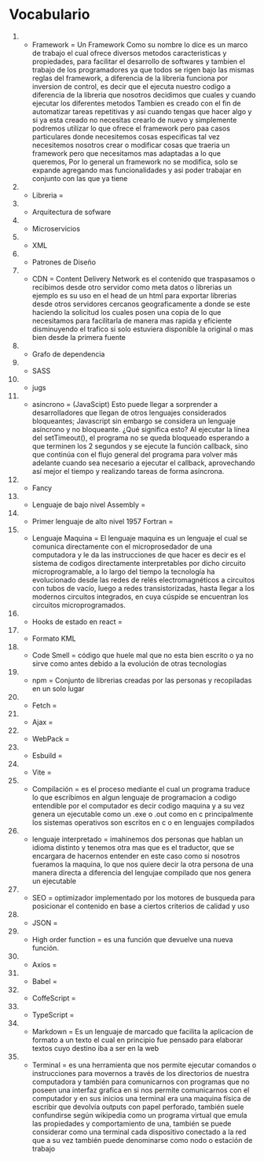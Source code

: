 # Vocabulario

1. - Framework = Un Framework Como su nombre lo dice es un marco de trabajo el cual ofrece diversos metodos caracteristicas y propiedades, para facilitar el desarrollo de softwares y tambien el trabajo de los programadores ya que todos se rigen bajo las mismas reglas del framework, a diferencia de la libreria funciona por inversion de control, es decir que el ejecuta nuestro codigo a diferencia de la libreria que nosotros decidimos que cuales y cuando ejecutar los diferentes metodos
Tambien es creado con el fin de automatizar tareas repetitivas y asi cuando tengas que hacer algo y si ya esta creado no necesitas crearlo de nuevo y simplemente podremos utilizar lo que ofrece el framework pero paa casos particulares donde necesitemos cosas especificas tal vez necesitemos nosotros crear o modificar cosas que traeria un framework pero que necesitamos mas adaptadas a lo que queremos,
Por lo general un framework no se modifica, solo se expande agregando mas funcionalidades y asi poder trabajar en conjunto con las que ya tiene
2. - Libreria = 
3. - Arquitectura de sofware
4. - Microservicios
5. - XML
6. - Patrones de Diseño
7. - CDN = Content Delivery Network es el contenido que traspasamos o recibimos desde otro servidor como meta datos o librerias un ejemplo es su uso en el head de un html para exportar librerias desde otros servidores cercanos geograficamente a donde se este haciendo la solicitud los cuales posen una copia de lo que necesitamos para facilitarla de manera mas rapida y eficiente disminuyendo el trafico si solo estuviera disponible la original o mas bien desde la primera fuente
8. - Grafo de dependencia
9. - SASS
10. - jugs
11. - asincrono = (JavaScipt) 
Esto puede llegar a sorprender a desarrolladores que llegan de otros lenguajes considerados bloqueantes; Javascript sin embargo se considera un lenguaje asíncrono y no bloqueante. ¿Qué significa esto? Al ejecutar la línea del setTimeout(), el programa no se queda bloqueado esperando a que terminen los 2 segundos y se ejecute la función callback, sino que continúa con el flujo general del programa para volver más adelante cuando sea necesario a ejecutar el callback, aprovechando así mejor el tiempo y realizando tareas de forma asíncrona.
12.  - Fancy
13. - Lenguaje de bajo nivel Assembly = 
14. - Primer lenguaje de alto nivel 1957 Fortran = 
15. - Lenguaje Maquina = El lenguaje maquina es un lenguaje el cual se comunica directamente con el microprosedador de una computadora y le da las instrucciones de que hacer es decir es el sistema de codigos directamente interpretables por dicho circuito microprogramable, a lo largo del tiempo la tecnología ha evolucionado desde las redes de relés electromagnéticos a circuitos con tubos de vacío, luego a redes transistorizadas, hasta llegar a los modernos circuitos integrados, en cuya cúspide se encuentran los circuitos microprogramados.
16. - Hooks de estado en react = 
17. - Formato KML
18. - Code Smell = código que huele mal que no esta bien escrito o ya no sirve como antes debido a la evolución de otras tecnologías
19. - npm = Conjunto de librerias creadas por las personas y recopiladas en un solo lugar
20. - Fetch = 
21. - Ajax = 
22. - WebPack = 
23. - Esbuild = 
24. - Vite = 
25. - Compilación = es el proceso mediante el cual un programa traduce lo que escribimos en algun lenguaje de programacion a codigo entendible por el computador es decir codigo maquina y a su vez genera un ejecutable como un .exe o .out como en c principalmente los sistemas operativos son escritos en c o en lenguajes compilados 
26. - lenguaje interpretado = imahinemos dos personas que hablan un idioma distinto y tenemos otra mas que es el traductor, que se encargara de hacernos entender en este caso como si nosotros fueramos la maquina, lo que nos quiere decir la otra persona de una manera directa a diferencia del lengujae compilado que nos genera un ejecutable
27. - SEO = optimizador implementado por los motores de busqueda para posicionar el contenido en base a ciertos criterios de calidad y uso
28. - JSON = 
29. - High order function = es una función que devuelve una nueva función.
30. - Axios = 
31. - Babel =
32. - CoffeScript =
33. - TypeScript =
34. - Markdown = Es un lenguaje de marcado que facilita la aplicacion de formato a un texto el cual en principio fue pensado para elaborar textos cuyo destino iba a ser en la web
35. - Terminal = es una herramienta que nos permite ejecutar comandos o instrucciones para movernos a través de los directorios de nuestra computadora y también para comunicarnos con programas que no poseen una interfaz grafica  en si nos permite comunicarnos con el computador y en sus inicios una terminal era una maquina física de escribir que devolvía outputs con papel perforado, también suele confundirse según wikipedia como un programa virtual que emula las propiedades y comportamiento de una, también se puede considerar como una terminal cada dispositivo conectado a la red que a su vez también puede denominarse como nodo o estación de trabajo
